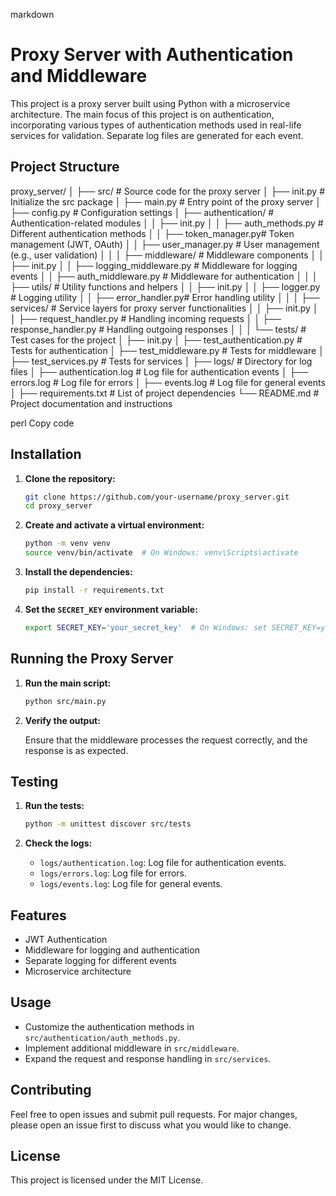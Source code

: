 markdown
# Proxy Server with Authentication and Middleware

This project is a proxy server built using Python with a microservice architecture. The main focus of this project is on authentication, incorporating various types of authentication methods used in real-life services for validation. Separate log files are generated for each event.

## Project Structure

proxy_server/
│
├── src/ # Source code for the proxy server
│ ├── init.py # Initialize the src package
│ ├── main.py # Entry point of the proxy server
│ ├── config.py # Configuration settings
│ ├── authentication/ # Authentication-related modules
│ │ ├── init.py
│ │ ├── auth_methods.py # Different authentication methods
│ │ ├── token_manager.py# Token management (JWT, OAuth)
│ │ ├── user_manager.py # User management (e.g., user validation)
│ │
│ ├── middleware/ # Middleware components
│ │ ├── init.py
│ │ ├── logging_middleware.py # Middleware for logging events
│ │ ├── auth_middleware.py # Middleware for authentication
│ │
│ ├── utils/ # Utility functions and helpers
│ │ ├── init.py
│ │ ├── logger.py # Logging utility
│ │ ├── error_handler.py# Error handling utility
│ │
│ ├── services/ # Service layers for proxy server functionalities
│ │ ├── init.py
│ │ ├── request_handler.py # Handling incoming requests
│ │ ├── response_handler.py # Handling outgoing responses
│ │
│ └── tests/ # Test cases for the project
│ ├── init.py
│ ├── test_authentication.py # Tests for authentication
│ ├── test_middleware.py # Tests for middleware
│ ├── test_services.py # Tests for services
│
├── logs/ # Directory for log files
│ ├── authentication.log # Log file for authentication events
│ ├── errors.log # Log file for errors
│ ├── events.log # Log file for general events
│
├── requirements.txt # List of project dependencies
└── README.md # Project documentation and instructions

perl
Copy code

## Installation

1. **Clone the repository:**

    ```sh
    git clone https://github.com/your-username/proxy_server.git
    cd proxy_server
    ```

2. **Create and activate a virtual environment:**

    ```sh
    python -m venv venv
    source venv/bin/activate  # On Windows: venv\Scripts\activate
    ```

3. **Install the dependencies:**

    ```sh
    pip install -r requirements.txt
    ```

4. **Set the `SECRET_KEY` environment variable:**

    ```sh
    export SECRET_KEY='your_secret_key'  # On Windows: set SECRET_KEY=your_secret_key
    ```

## Running the Proxy Server

1. **Run the main script:**

    ```sh
    python src/main.py
    ```

2. **Verify the output:**

    Ensure that the middleware processes the request correctly, and the response is as expected.

## Testing

1. **Run the tests:**

    ```sh
    python -m unittest discover src/tests
    ```

2. **Check the logs:**

    - `logs/authentication.log`: Log file for authentication events.
    - `logs/errors.log`: Log file for errors.
    - `logs/events.log`: Log file for general events.

## Features

- JWT Authentication
- Middleware for logging and authentication
- Separate logging for different events
- Microservice architecture

## Usage

- Customize the authentication methods in `src/authentication/auth_methods.py`.
- Implement additional middleware in `src/middleware`.
- Expand the request and response handling in `src/services`.

## Contributing

Feel free to open issues and submit pull requests. For major changes, please open an issue first to discuss what you would like to change.

## License

This project is licensed under the MIT License.